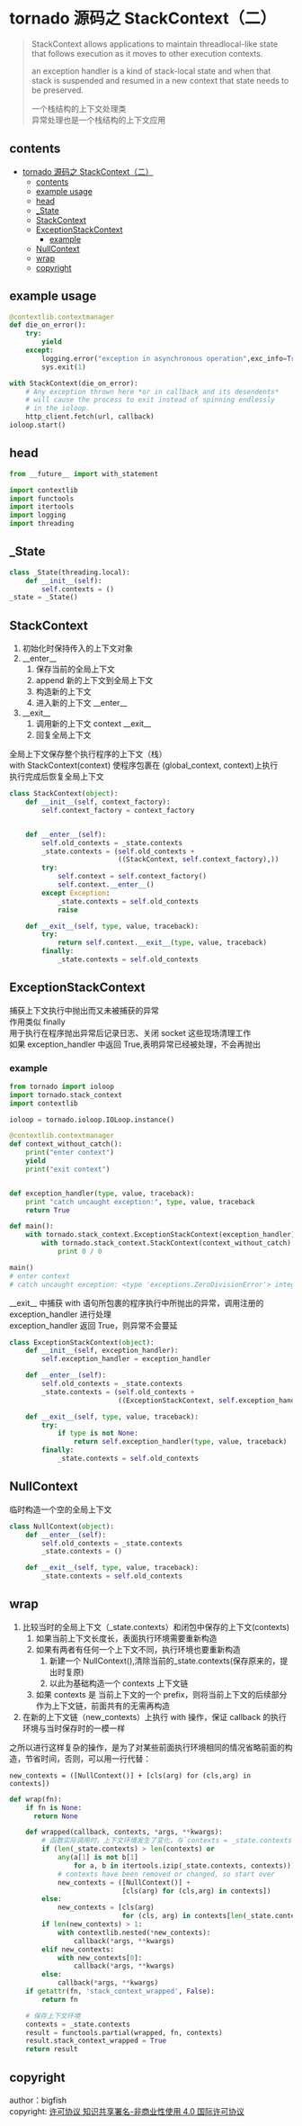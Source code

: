 # tornado 源码之 StackContext（二）

> StackContext allows applications to maintain threadlocal-like state
> that follows execution as it moves to other execution contexts.
>
> an exception
> handler is a kind of stack-local state and when that stack is suspended
> and resumed in a new context that state needs to be preserved.
>
> 一个栈结构的上下文处理类  
> 异常处理也是一个栈结构的上下文应用

## contents

- [tornado 源码之 StackContext（二）](#tornado-%E6%BA%90%E7%A0%81%E4%B9%8B-stackcontext%E4%BA%8C)
  - [contents](#contents)
  - [example usage](#example-usage)
  - [head](#head)
  - [\_State](#state)
  - [StackContext](#stackcontext)
  - [ExceptionStackContext](#exceptionstackcontext)
    - [example](#example)
  - [NullContext](#nullcontext)
  - [wrap](#wrap)
  - [copyright](#copyright)

## example usage

```python
@contextlib.contextmanager
def die_on_error():
    try:
        yield
    except:
        logging.error("exception in asynchronous operation",exc_info=True)
        sys.exit(1)

with StackContext(die_on_error):
    # Any exception thrown here *or in callback and its desendents*
    # will cause the process to exit instead of spinning endlessly
    # in the ioloop.
    http_client.fetch(url, callback)
ioloop.start()
```

## head

```python
from __future__ import with_statement

import contextlib
import functools
import itertools
import logging
import threading
```

## \_State

```python
class _State(threading.local):
    def __init__(self):
        self.contexts = ()
_state = _State()
```

## StackContext

1. 初始化时保持传入的上下文对象
2. \_\_enter\_\_
   1. 保存当前的全局上下文
   2. append 新的上下文到全局上下文
   3. 构造新的上下文
   4. 进入新的上下文 \_\_enter\_\_
3. \_\_exit\_\_
   1. 调用新的上下文 context \_\_exit\_\_
   2. 回复全局上下文

全局上下文保存整个执行程序的上下文（栈）  
with StackContext(context) 使程序包裹在 (global_context, context)上执行  
执行完成后恢复全局上下文

```python
class StackContext(object):
    def __init__(self, context_factory):
        self.context_factory = context_factory


    def __enter__(self):
        self.old_contexts = _state.contexts
        _state.contexts = (self.old_contexts +
                           ((StackContext, self.context_factory),))
        try:
            self.context = self.context_factory()
            self.context.__enter__()
        except Exception:
            _state.contexts = self.old_contexts
            raise

    def __exit__(self, type, value, traceback):
        try:
            return self.context.__exit__(type, value, traceback)
        finally:
            _state.contexts = self.old_contexts
```

## ExceptionStackContext

捕获上下文执行中抛出而又未被捕获的异常  
作用类似 finally  
用于执行在程序抛出异常后记录日志、关闭 socket 这些现场清理工作  
如果 exception_handler 中返回 True,表明异常已经被处理，不会再抛出

### example

```python
from tornado import ioloop
import tornado.stack_context
import contextlib

ioloop = tornado.ioloop.IOLoop.instance()

@contextlib.contextmanager
def context_without_catch():
    print("enter context")
    yield
    print("exit context")


def exception_handler(type, value, traceback):
    print "catch uncaught exception:", type, value, traceback
    return True

def main():
    with tornado.stack_context.ExceptionStackContext(exception_handler):
        with tornado.stack_context.StackContext(context_without_catch):
            print 0 / 0

main()
# enter context
# catch uncaught exception: <type 'exceptions.ZeroDivisionError'> integer division or modulo by zero <traceback object at 0x0000000003321FC8>

```

\_\_exit\_\_ 中捕获 with 语句所包裹的程序执行中所抛出的异常，调用注册的 exception_handler 进行处理  
exception_handler 返回 True，则异常不会蔓延

```python
class ExceptionStackContext(object):
    def __init__(self, exception_handler):
        self.exception_handler = exception_handler

    def __enter__(self):
        self.old_contexts = _state.contexts
        _state.contexts = (self.old_contexts +
                           ((ExceptionStackContext, self.exception_handler),))

    def __exit__(self, type, value, traceback):
        try:
            if type is not None:
                return self.exception_handler(type, value, traceback)
        finally:
            _state.contexts = self.old_contexts
```

## NullContext

临时构造一个空的全局上下文

```python
class NullContext(object):
    def __enter__(self):
        self.old_contexts = _state.contexts
        _state.contexts = ()

    def __exit__(self, type, value, traceback):
        _state.contexts = self.old_contexts
```

## wrap

1. 比较当时的全局上下文（\_state.contexts）和闭包中保存的上下文(contexts)
   1. 如果当前上下文长度长，表面执行环境需要重新构造
   2. 如果有两者有任何一个上下文不同，执行环境也要重新构造
      1. 新建一个 NullContext(),清除当前的\_state.contexts(保存原来的，提出时复原)
      2. 以此为基础构造一个 contexts 上下文链
   3. 如果 contexts 是 当前上下文的一个 prefix，则将当前上下文的后续部分作为上下文链，前面共有的无需再构造
2. 在新的上下文链（new_contexts）上执行 with 操作，保证 callback 的执行环境与当时保存时的一模一样

之所以进行这样复杂的操作，是为了对某些前面执行环境相同的情况省略前面的构造，节省时间，否则，可以用一行代替：

`new_contexts = ([NullContext()] + [cls(arg) for (cls,arg) in contexts])`

```python
def wrap(fn):
    if fn is None:
      return None

    def wrapped(callback, contexts, *args, **kwargs):
        # 函数实际调用时，上下文环境发生了变化，与`contexts = _state.contexts`已经有所不同
        if (len(_state.contexts) > len(contexts) or
            any(a[1] is not b[1]
                for a, b in itertools.izip(_state.contexts, contexts))):
            # contexts have been removed or changed, so start over
            new_contexts = ([NullContext()] +
                            [cls(arg) for (cls,arg) in contexts])
        else:
            new_contexts = [cls(arg)
                            for (cls, arg) in contexts[len(_state.contexts):]]
        if len(new_contexts) > 1:
            with contextlib.nested(*new_contexts):
                callback(*args, **kwargs)
        elif new_contexts:
            with new_contexts[0]:
                callback(*args, **kwargs)
        else:
            callback(*args, **kwargs)
    if getattr(fn, 'stack_context_wrapped', False):
        return fn

    # 保存上下文环境
    contexts = _state.contexts
    result = functools.partial(wrapped, fn, contexts)
    result.stack_context_wrapped = True
    return result

```

## copyright

author：bigfish  
copyright: [许可协议 知识共享署名-非商业性使用 4.0 国际许可协议](https://creativecommons.org/licenses/by-nc/4.0/)
